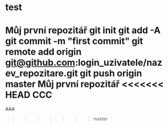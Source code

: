 # test
Můj první repozitář
git init
git add -A
git commit -m "first commit"
git remote add origin git@github.com:login_uzivatele/nazev_repozitare.git
git push origin master
Můj první repozitář
<<<<<<< HEAD
CCC
=======
AAA
>>>>>>> master
